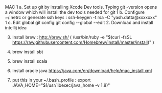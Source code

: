 MAC
1 a. Set up git by installing Xcode Dev tools. Typing git -version opens a window which will install the dev tools needed for git
1 b. Configure ~/.netrc or generate ssh keys : 
     ssh-keygen -t rsa -C "yash.datta@xxxxxxx"
1 c. Edit global git config
     git config --global --edit
2. Download and install intellij idea

3. Install brew : http://brew.sh/ ( /usr/bin/ruby -e "$(curl -fsSL https://raw.githubusercontent.com/Homebrew/install/master/install)" )

4. brew install sbt
5. brew install scala
6. Install oracle java https://java.com/en/download/help/mac_install.xml
7. put this in your ~/.bash_profile : export JAVA_HOME="$(/usr/libexec/java_home -v 1.8)"
